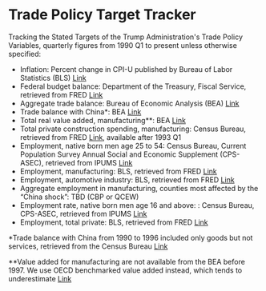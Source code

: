 # Trade Policy Target Tracker
Tracking the Stated Targets of the Trump Administration's Trade Policy
Variables, quarterly figures from 1990 Q1 to present unless otherwise specified:
- Inflation: Percent change in CPI-U published by Bureau of Labor Statistics (BLS) [Link](https://data.bls.gov/timeseries/CUUR0000SA0L1E)
- Federal budget balance: Department of the Treasury, Fiscal Service, retrieved from FRED [Link](https://fred.stlouisfed.org/series/MTSDS133FMS)
- Aggregate trade balance: Bureau of Economic Analysis (BEA) [Link](https://www.bea.gov/data/intl-trade-investment/international-trade-goods-and-services)
- Trade balance with China*: BEA [Link](https://www.bea.gov/data/intl-trade-investment/international-trade-goods-and-services)
- Total real value added, manufacturing**: BEA [Link](https://www.bea.gov/itable/gdp-by-industry)
- Total private construction spending, manufacturing: Census Bureau, retrieved from FRED [Link](https://fred.stlouisfed.org/series/PRMFGCON), available after 1993 Q1
- Employment, native born men age 25 to 54: Census Bureau, Current Population Survey Annual Social and Economic Supplement (CPS-ASEC), retrieved from IPUMS [Link](https://cps.ipums.org/cps/index.shtml)
- Employment, manufacturing: BLS, retrieved from FRED [Link](https://fred.stlouisfed.org/series/MANEMP)
- Employment, automotive industry: BLS, retrieved from FRED [Link](https://fred.stlouisfed.org/series/CES3133600101)
- Aggregate employment in manufacturing, counties most affected by the “China shock”: TBD (CBP or QCEW)
- Employment rate, native born men age 16 and above: : Census Bureau, CPS-ASEC, retrieved from IPUMS [Link](https://cps.ipums.org/cps/index.shtml)
- Employment, total private: BLS, retrieved from FRED [Link](https://fred.stlouisfed.org/series/USPRIV)

*Trade balance with China from 1990 to 1996 included only goods but not services, retrieved from the Census Bureau [Link](https://www.census.gov/foreign-trade/balance/c5700.html)

**Value added for manufacturing are not available from the BEA before 1997. We use OECD benchmarked value added instead, which tends to underestimate [Link](https://fred.stlouisfed.org/series/ULQBBV02USA189S)
